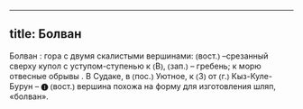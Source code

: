 
---
title: Болван
---
Болван
: гора с двумя скалистыми вершинами: ⦅вост.⦆ –срезанный сверху купол с уступом-ступенью к ⦅В⦆, ⦅зап.⦆ – гребень; к морю отвесные обрывы . В Судаке, в ⦅пос.⦆ Уютное, к ⦅З⦆ от ⦅г.⦆ Кыз-Куле-Бурун – ❶ ⦅вост.⦆ вершина похожа на форму для изготовления шляп, «болван».
